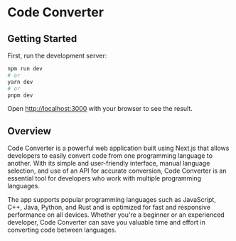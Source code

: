 # Code Converter
## Getting Started

First, run the development server:

```bash
npm run dev
# or
yarn dev
# or
pnpm dev
```

Open [http://localhost:3000](http://localhost:3000) with your browser to see the result.

##

## Overview

Code Converter is a powerful web application built using Next.js that allows developers to easily convert code from one programming language to another. With its simple and user-friendly interface, manual language selection, and use of an API for accurate conversion, Code Converter is an essential tool for developers who work with multiple programming languages.

The app supports popular programming languages such as JavaScript, C++, Java, Python, and Rust and is optimized for fast and responsive performance on all devices. Whether you're a beginner or an experienced developer, Code Converter can save you valuable time and effort in converting code between languages.

##
